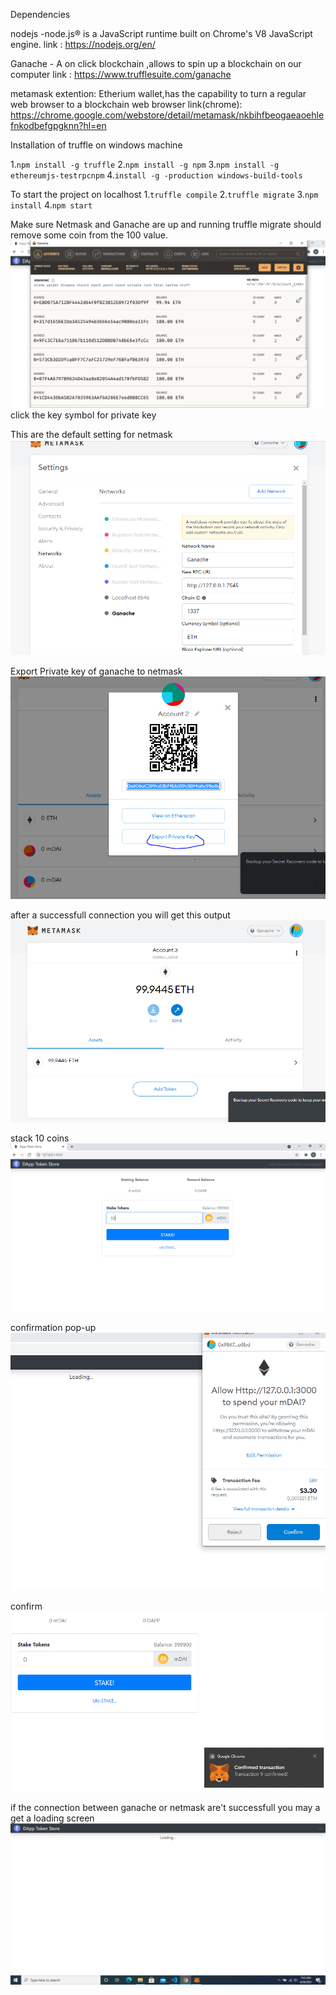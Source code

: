 Dependencies

nodejs -node.js® is a JavaScript runtime built on Chrome's V8 JavaScript engine.
link : https://nodejs.org/en/

Ganache - A on click blockchain ,allows to spin up a blockchain on our computer
link : https://www.trufflesuite.com/ganache

metamask extention: Etherium wallet,has the capability to turn a regular web browser to a blockchain web browser
link(chrome): https://chrome.google.com/webstore/detail/metamask/nkbihfbeogaeaoehlefnkodbefgpgknn?hl=en

Installation of truffle on windows machine 

1.```npm install -g truffle```
2.```npm install -g npm```
3.```npm install -g ethereumjs-testrpcnpm```
4.```install -g -production windows-build-tools```

To start the project on localhost
1.```truffle compile```
2.```truffle migrate```
3.```npm install```
4.```npm start```

Make sure Netmask and  Ganache are up and running
truffle migrate should remove some coin from the 100 value.
![Ganache Page](./screenshot/daap2.png)
click the key symbol for private key

This are the default setting for netmask
!["netmask Page"](./screenshot/daap3.PNG)

Export Private key of ganache to netmask
![netmask Page](./screenshot/daap4.png)

after a successfull connection you will get this output
![netmask Page](./screenshot/daap6.png)

stack 10 coins
![netmask Page](./screenshot/daap7.png)

confirmation pop-up
![netmask Page](./screenshot/daap8.png)

confirm
![netmask Page](./screenshot/daap9.png)

if the connection between ganache or netmask are't successfull you may a get a loading screen
![alt text](https://github.com/rohitmaurya-png/BlockChain-Webapp/blob/main/screenshot/daap.PNG)



